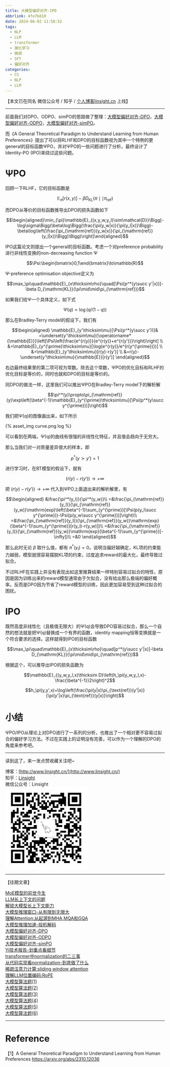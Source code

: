 ```yaml
---
title: 大模型偏好对齐-IPO
abbrlink: 4fe7b810
date: 2024-06-02 11:58:52
tags:
  - NLP
  - LLM
  - transformer
  - 强化学习
  - 微调
  - SFT
  - 偏好对齐
categories:
  - CS
  - NLP
  - LLM
---
```


【本文已在同名 微信公众号 / 知乎 / [个人博客linsight.cn](http://www.linsight.cn/) 上线】  

***  

前面我们对DPO、ODPO、simPO的思路做了整理：[大模型偏好对齐-DPO](http://www.linsight.cn/473f2b43.html)，[大模型偏好对齐-ODPO](http://www.linsight.cn/da871ebe.html)，[大模型偏好对齐-simPO](http://www.linsight.cn/280fa97a.html)。  

而《A General Theoretical Paradigm to Understand Learning from Human Preferences》提出了可以将RLHF和DPO的目标函数视为其中一个特例的更general的目标函数ΨPO，并对ΨPO的一些问题进行了分析，最终设计了Identity-PO (IPO)来绕过这些问题。  

# ΨPO  

回顾一下RLHF，它的目标函数是  

$$\mathbb{E}_\pi[r(x,y)]-\beta D_{\text{KL}}(\pi\mid\mid\pi_{\text{ref}})$$  

而DPO从等价的目标函数推导出DPO的损失函数如下  

$$\begin{aligned}\min_{\pi}\mathbb{E}_{(x,y_w,y_l)\sim\mathcal{D}}\Bigg[-\log\sigma\Bigg(\beta\log\Bigg(\frac{\pi(y_w|x)}{\pi(y_l|x)}\Bigg)-\beta\log\left(\frac{\pi_{\mathrm{ref}}(y_w|x)}{\pi_{\mathrm{ref}}(y_l|x)}\Bigg)\Bigg)\right]\end{aligned}$$  

IPO这篇论文则提出一个general的目标函数。考虑一个对preference probability进行非线性变换的non-decreasing function Ψ  

$$\Psi:\begin{bmatrix}0,1\end{bmatrix}\to\mathbb{R}$$  

Ψ-preference optimisation objective定义为  

$$\max_\pi\quad\mathbb{E}_{x\thicksim\rho}\quad[\Psi(p^*(y\succ y'|x))]-\beta D_{\mathrm{KL}}(\pi\mid\mid\pi_{\mathrm{ref}})$$  

如果我们给Ψ一个具体定义，如下式  

$$\Psi(q)=\log(q/(1-q))$$  

那么在Bradley-Terry model的假设下，我们有  

$$\begin{aligned}
\mathbb{E}_{y'\thicksim\mu}[\Psi(p^*(y\succ y'))]& =\underset{y'\thicksim\mu}{\operatorname*{\mathbb{E}}}\left[\Psi\left(\frac{e^{r(y)}}{e^{r(y)}+e^{r(y')}}\right)\right]  \\
&=\mathbb{E}_{y^{\prime}\thicksim\mu}[\log(e^{r(y)}/e^{r(y^{\prime})})] \\
&=\mathbb{E}_{y'\thicksim\mu}[r(y)-r(y')] \\
&=r(y)-\underset{y'\thicksim\mu}{\mathbb{E}}[r(y')]
\end{aligned}$$  

右边最终结果里的第二项可视为常数。除去这个常数，ΨPO的优化目标和RLHF的优化目标是等价的，同时也就和DPO的目标是等价的。  

同DPO的做法一样，这里我们可以推出ΨPO在Bradley-Terry model下的解析解  

$$\pi^*(y)\propto\pi_{\mathrm{ref}}(y)\exp\left(\beta^{-1}\mathbb{E}_{y^{\prime}\thicksim\mu}[\Psi(p^*(y\succ y^{\prime}))]\right)$$  

我们把Ψ(q)的图像画出来，如下所示  

{% asset_img curve.png log %}  

可以看到在两端，Ψ(q)的曲线有很强的非线性化特征，并且值会趋向于无穷大。  

那么当我们对一对质量差异很大的样本，即  

$$p^*(y\succ y')=1$$  

进行学习时，在BT模型的假设下，就有  

$$(r(y)-r(y'))\to+\infty$$  

把 $(r(y)-r(y'))\to+\infty$ 代入到ΨPO上面退出来的解析解里，有  

$$\begin{aligned}
&\frac{\pi^*(y_l)}{\pi^*(y_w)}\\
=&\frac{\pi_{\mathrm{ref}}(y_l)}{\pi_{\mathrm{ref}}(y_w)}\mathrm{exp}\left(\beta^{-1}\sum_{y^{\prime}}[\Psi(p(y_l\succ y^{\prime}))-\Psi(p(y_w\succ y^{\prime}))]\right)\\
=&\frac{\pi_{\mathrm{ref}}(y_l)}{\pi_{\mathrm{ref}}(y_w)}\mathrm{exp}(\beta^{-1}\sum_{y^{\prime}}[r(y_l)-r(y_w)])\\
=&\frac{\pi_{\mathrm{ref}}(y_l)}{\pi_{\mathrm{ref}}(y_w)}\mathrm{exp}(\beta^{-1}\sum_{y^{\prime}}[-\infty])\\
=&0
\end{aligned}$$  

那么此时无论 $\beta$ 取什么值，都有 $\pi^*(y_l)=0$。说明当偏好越确定，KL项的约束能力越弱，模型就很容易摆脱KL项的约束，过度追求reward的最大化，最终导致过拟合。  

不过RLHF在实践上并没有表现出如这里推算结果一样特别容易过拟合的特性，原因是因为训练出来的reward模型通常由于欠拟合，没有给出那么极端的偏好概率。反而是DPO因为节省了reward模型的训练，因此更加容易受到这种过拟合的困扰。  

# IPO  

既然高度非线性化（且极值无限大）的Ψ(q)会导致DPO容易过拟合，那么一个自然的想法就是把Ψ(q)替换成一个有界的函数，identity mapping恒等变换就是一个符合要求的选择。这样就得到IPO的目标函数  

$$\max_\pi\quad\mathbb{E}_{x\thicksim\rho}\quad[p^*(y\succ y'|x)]-\beta D_{\mathrm{KL}}(\pi\mid\mid\pi_{\mathrm{ref}})$$  

根据这个，可以推导出IPO的损失函数为  

$$\mathbb{E}_{(y_w,y_l,x)\thicksim D}\left(h_\pi(y_w,y_l,x)-\frac{\beta^{-1}}2\right)^2$$  

$$h_\pi(y,y',x)=\log\left(\frac{\pi(y|x)\pi_{\text{ref}}(y'|x)}{\pi(y'|x)\pi_{\text{ref}}(y|x)}\right)$$  

# 小结  

ΨPO/IPO从理论上对DPO进行了一系列的分析，也推出了一个相对更不容易过拟合的偏好学习方法。不过在实践上的证明没有完善，可以作为一个理解的DPO的角度来参考吧。  

***  

读到这了，来一发点赞收藏关注吧~

博客：[http://www.linsight.cn/](http://www.linsight.cn/)  
知乎：[Linsight](https://www.zhihu.com/people/us4ever)  
微信公众号：Linsight  
![](/images/qrcode.jpg)  

***  

【往期文章】  

[MoE模型的前世今生](http://www.linsight.cn/44e38c1b.html)  
[LLM长上下文的问题](http://www.linsight.cn/c4da56c0.html)  
[解锁大模型长上下文能力](http://www.linsight.cn/cc852861.html)  
[大模型推理窗口-从有限到无限大](http://www.linsight.cn/45ee1a6d.html)  
[理解Attention:从起源到MHA,MQA和GQA](http://www.linsight.cn/3dc22f96.html)  
[大模型推理加速-投机解码](http://www.linsight.cn/f5c015c.html)  
[大模型偏好对齐-DPO](http://www.linsight.cn/473f2b43.html)  
[大模型偏好对齐-ODPO](http://www.linsight.cn/da871ebe.html)  
[大模型偏好对齐-simPO](http://www.linsight.cn/280fa97a.html)  
[Yi技术报告-划重点看细节](http://www.linsight.cn/41b6a819.html)  
[transformer中normalization的二三事](http://www.linsight.cn/6a40bfa5.html)  
[从代码实现看normalization-到底做了什么](http://www.linsight.cn/b70b4a2d.html)  
[稀疏注意力计算:sliding window attention](http://www.linsight.cn/c61d17e3.html)  
[理解LLM位置编码:RoPE](http://www.linsight.cn/a051710f.html)  
[大模型算法题(1)](http://www.linsight.cn/3345028a.html)  
[大模型算法题(2)](http://www.linsight.cn/ad0bba9d.html)  
[大模型算法题(3)](http://www.linsight.cn/1736008.html)  
[大模型算法题(4)](http://www.linsight.cn/1736008.html)  
[大模型算法题(5)](http://www.linsight.cn/336f2f3e.html)  
[大模型算法题(6)](http://www.linsight.cn/7c04944d.html)  

***  

# Reference  

【1】A General Theoretical Paradigm to Understand Learning from Human Preferences https://arxiv.org/abs/2310.12036  
